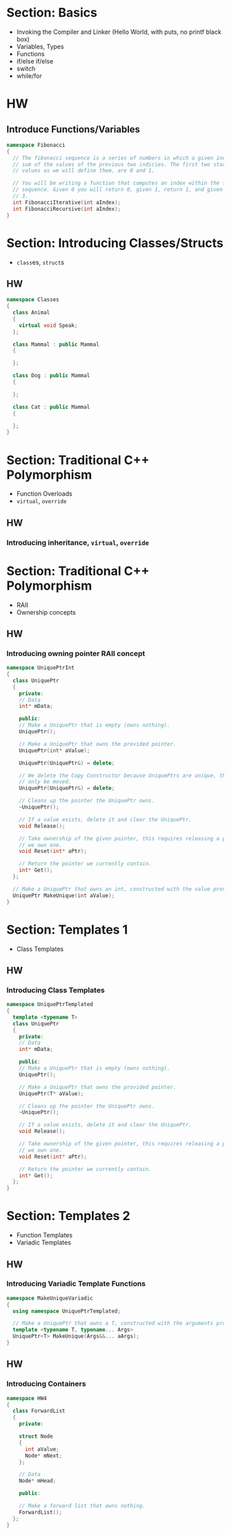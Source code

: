 # Section: Basics

* Invoking the Compiler and Linker (Hello World, with puts, no printf black box)
* Variables, Types
* Functions
* if/else if/else
* switch
* while/for

# HW
## Introduce Functions/Variables
```C++
namespace Fibonacci
{
  // The fibonacci sequence is a series of numbers in which a given index is the
  // sum of the values of the previous two indicies. The first two starting
  // values as we will define them, are 0 and 1.

  // You will be writing a function that computes an index within the fibonacci
  // sequence. Given 0 you will return 0, given 1, return 1, and given 3, return
  // 3.
  int FibonacciIterative(int aIndex);
  int FibonacciRecursive(int aIndex);
}
```


# Section:  Introducing Classes/Structs

* `class`es, `struct`s

## HW 
```C++
namespace Classes
{
  class Animal
  {
    virtual void Speak;
  };

  class Mammal : public Mammal
  {

  };

  class Dog : public Mammal
  {

  };

  class Cat : public Mammal
  {

  };
}
```

# Section: Traditional C++ Polymorphism

* Function Overloads
* `virtual`, `override`

## HW
### Introducing inheritance, `virtual`, `override`

# Section: Traditional C++ Polymorphism

* RAII
* Ownership concepts

## HW
### Introducing owning pointer RAII concept

```C++
namespace UniquePtrInt
{
  class UniquePtr
  {
    private:
    // Data
    int* mData;

    public:
    // Make a UniquePtr that is empty (owns nothing).
    UniquePtr();

    // Make a UniquePtr that owns the provided pointer.
    UniquePtr(int* aValue);

    UniquePtr(UniquePtr&) = delete;

    // We delete the Copy Constructor because UniquePtrs are unique, they can
    // only be moved.
    UniquePtr(UniquePtr&) = delete;

    // Cleans up the pointer the UniquePtr owns.
    ~UniquePtr();

    // If a value exists, delete it and clear the UniquePtr.
    void Release();

    // Take ownership of the given pointer, this requires releasing a pointer if
    // we own one.
    void Reset(int* aPtr);

    // Return the pointer we currently contain.
    int* Get();
  };

  // Make a UniquePtr that owns an int, constructed with the value provided.
  UniquePtr MakeUnique(int aValue);
}
```

# Section: Templates 1
* Class Templates

## HW
### Introducing Class Templates
```C++
namespace UniquePtrTemplated
{
  template <typename T>
  class UniquePtr
  {
    private:
    // Data
    int* mData;

    public:
    // Make a UniquePtr that is empty (owns nothing).
    UniquePtr();

    // Make a UniquePtr that owns the provided pointer.
    UniquePtr(T* aValue);

    // Cleans up the pointer the UniquePtr owns.
    ~UniquePtr();

    // If a value exists, delete it and clear the UniquePtr.
    void Release();

    // Take ownership of the given pointer, this requires releasing a pointer if
    // we own one.
    void Reset(int* aPtr);

    // Return the pointer we currently contain.
    int* Get();
  };
}
```

# Section: Templates 2
* Function Templates
* Variadic Templates

## HW
### Introducing Variadic Template Functions
```C++
namespace MakeUniqueVariadic
{
  using namespace UniquePtrTemplated;

  // Make a UniquePtr that owns a T, constructed with the arguments provided.
  template <typename T, typename... Args>
  UniquePtr<T> MakeUnique(Args&&... aArgs);
}
```

## HW
### Introducing Containers
```C++
namespace HW4
{
  class ForwardList
  {
    private:

    struct Node
    {
      int aValue;
      Node* mNext;
    };

    // Data
    Node* mHead;

    public:

    // Make a forward list that owns nothing.
    ForwardList();
  };
}
```